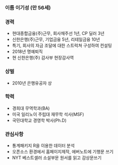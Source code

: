### 이름 이기성 (만 56세)    

### 경력  
* 현대종합금융(주)근무, 회사채주선 1년, CP 딜러 3년  
* 신한은행(주)근무, 기업금융 5년, 리테일금융 10년    
* 특기, 회사의 자금 조달에 대한 스트럭쳐 구성하여 컨설팅    
* 2018년 명예퇴직   
* 현 신한은행(주) 감사부 현장감사역   

### 상벌   
* 2010년 은행유공자 상 

### 학력 
* 경희대 무역학과(BA)    
* 미국 일리노이 주립대 재무학 석사(MSF)    
* 국민대학교 경영학 박사(Ph.D)   

### 관심사항
* 통계패키지 R을 이용한 데이터 분석  
* 오픈소스 환경에서 홈페이지제작, 에버노트에 기행문 쓰기         
* NYT 베스트셀러 소설부문 원서를 읽고 감상문쓰기       
